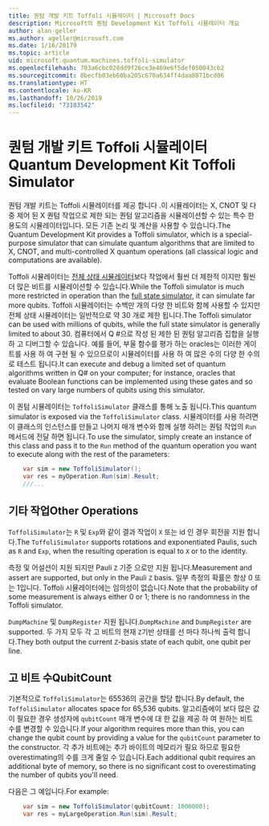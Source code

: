 ```yaml
---
title: 퀀텀 개발 키트 Toffoli 시뮬레이터 | Microsoft Docs
description: Microsoft의 퀀텀 Development Kit Toffoli 시뮬레이터 개요
author: alan-geller
ms.author: ageller@microsoft.com
ms.date: 1/16/20179
ms.topic: article
uid: microsoft.quantum.machines.toffoli-simulator
ms.openlocfilehash: 703a6cbc028dd9f26ce3e469e6f5def050043cb2
ms.sourcegitcommit: 8becfb03eb60ba205c670a634ff4daa8071bcd06
ms.translationtype: HT
ms.contentlocale: ko-KR
ms.lasthandoff: 10/26/2019
ms.locfileid: "73183542"
---
```

# <a name="quantum-development-kit-toffoli-simulator"></a><span data-ttu-id="dfe59-103">퀀텀 개발 키트 Toffoli 시뮬레이터</span><span class="sxs-lookup"><span data-stu-id="dfe59-103">Quantum Development Kit Toffoli Simulator</span></span>

<span data-ttu-id="dfe59-104">퀀텀 개발 키트는 Toffoli 시뮬레이터를 제공 합니다 .이 시뮬레이터는 X, CNOT 및 다중 제어 된 X 퀀텀 작업으로 제한 되는 퀀텀 알고리즘을 시뮬레이션할 수 있는 특수 한 용도의 시뮬레이터입니다. 모든 기존 논리 및 계산을 사용할 수 있습니다.</span><span class="sxs-lookup"><span data-stu-id="dfe59-104">The Quantum Development Kit provides a Toffoli simulator, which is a special-purpose simulator that can simulate quantum algorithms that are limited to X, CNOT, and multi-controlled X quantum operations (all classical logic and computations are available).</span></span>

<span data-ttu-id="dfe59-105">Toffoli 시뮬레이터는 [전체 상태 시뮬레이터](xref:microsoft.quantum.machines.full-state-simulator)보다 작업에서 훨씬 더 제한적 이지만 훨씬 더 많은 비트를 시뮬레이션할 수 있습니다.</span><span class="sxs-lookup"><span data-stu-id="dfe59-105">While the Toffoli simulator is much more restricted in operation than the [full state simulator](xref:microsoft.quantum.machines.full-state-simulator), it can simulate far more qubits.</span></span>
<span data-ttu-id="dfe59-106">Toffoli 시뮬레이터는 수백만 개의 다양 한 비트와 함께 사용할 수 있지만 전체 상태 시뮬레이터는 일반적으로 약 30 개로 제한 됩니다.</span><span class="sxs-lookup"><span data-stu-id="dfe59-106">The Toffoli simulator can be used with millions of qubits, while the full state simulator is generally limited to about 30.</span></span>
<span data-ttu-id="dfe59-107">컴퓨터에서 Q #으로 작성 된 제한 된 퀀텀 알고리즘 집합을 실행 하 고 디버그할 수 있습니다. 예를 들어, 부울 함수를 평가 하는 oracles는 이러한 게이트를 사용 하 여 구현 될 수 있으므로이 시뮬레이터를 사용 하 여 많은 수의 다양 한 수의로 테스트 됩니다.</span><span class="sxs-lookup"><span data-stu-id="dfe59-107">It can execute and debug a limited set of quantum algorithms written in Q# on your computer; for instance, oracles that evaluate Boolean functions can be implemented using these gates and so tested on vary large numbers of qubits using this simulator.</span></span>

<span data-ttu-id="dfe59-108">이 퀀텀 시뮬레이터는 `ToffoliSimulator` 클래스를 통해 노출 됩니다.</span><span class="sxs-lookup"><span data-stu-id="dfe59-108">This quantum simulator is exposed via the `ToffoliSimulator` class.</span></span>
<span data-ttu-id="dfe59-109">시뮬레이터를 사용 하려면이 클래스의 인스턴스를 만들고 나머지 매개 변수와 함께 실행 하려는 퀀텀 작업의 `Run` 메서드에 전달 하면 됩니다.</span><span class="sxs-lookup"><span data-stu-id="dfe59-109">To use the simulator, simply create an instance of this class and pass it to the `Run` method of the quantum operation you want to execute along with the rest of the parameters:</span></span>

```csharp
    var sim = new ToffoliSimulator();
    var res = myOperation.Run(sim).Result;
    ///...
```

## <a name="other-operations"></a><span data-ttu-id="dfe59-110">기타 작업</span><span class="sxs-lookup"><span data-stu-id="dfe59-110">Other Operations</span></span>

<span data-ttu-id="dfe59-111">`ToffoliSimulator`는 `R` 및 `Exp`와 같이 결과 작업이 `X` 또는 id 인 경우 회전을 지원 합니다.</span><span class="sxs-lookup"><span data-stu-id="dfe59-111">The `ToffoliSimulator` supports rotations and exponentiated Paulis, such as `R` and `Exp`, when the resulting operation is equal to `X` or to the identity.</span></span>

<span data-ttu-id="dfe59-112">측정 및 어설션이 지원 되지만 Pauli `Z` 기준 으로만 지원 됩니다.</span><span class="sxs-lookup"><span data-stu-id="dfe59-112">Measurement and assert are supported, but only in the Pauli `Z` basis.</span></span>
<span data-ttu-id="dfe59-113">일부 측정의 확률은 항상 0 또는 1입니다. Toffoli 시뮬레이터에는 임의성이 없습니다.</span><span class="sxs-lookup"><span data-stu-id="dfe59-113">Note that the probability of some measurement is always either 0 or 1; there is no randomness in the Toffoli simulator.</span></span>

<span data-ttu-id="dfe59-114">`DumpMachine` 및 `DumpRegister` 지원 됩니다.</span><span class="sxs-lookup"><span data-stu-id="dfe59-114">`DumpMachine` and `DumpRegister` are supported.</span></span>
<span data-ttu-id="dfe59-115">두 가지 모두 각 고 비트의 현재 `Z`기반 상태를 선 마다 하나씩 출력 합니다.</span><span class="sxs-lookup"><span data-stu-id="dfe59-115">They both output the current `Z`-basis state of each qubit, one qubit per line.</span></span>

## <a name="qubitcount"></a><span data-ttu-id="dfe59-116">고 비트 수</span><span class="sxs-lookup"><span data-stu-id="dfe59-116">QubitCount</span></span>

<span data-ttu-id="dfe59-117">기본적으로 `ToffoliSimulator`는 65536의 공간을 할당 합니다.</span><span class="sxs-lookup"><span data-stu-id="dfe59-117">By default, the `ToffoliSimulator` allocates space for 65,536 qubits.</span></span>
<span data-ttu-id="dfe59-118">알고리즘에이 보다 많은 값이 필요한 경우 생성자에 `qubitCount` 매개 변수에 대 한 값을 제공 하 여 원하는 비트 수를 변경할 수 있습니다.</span><span class="sxs-lookup"><span data-stu-id="dfe59-118">If your algorithm requires more than this, you can change the qubit count by providing a value for the `qubitCount` parameter to the constructor.</span></span>
<span data-ttu-id="dfe59-119">각 추가 비트에는 추가 바이트의 메모리가 필요 하므로 필요한 overestimating의 수를 크게 줄일 수 있습니다.</span><span class="sxs-lookup"><span data-stu-id="dfe59-119">Each additional qubit requires an additional byte of memory, so there is no significant cost to overestimating the number of qubits you'll need.</span></span>

<span data-ttu-id="dfe59-120">다음은 그 예입니다.</span><span class="sxs-lookup"><span data-stu-id="dfe59-120">For example:</span></span>

```csharp
    var sim = new ToffoliSimulator(qubitCount: 1000000);
    var res = myLargeOperation.Run(sim).Result;
```
